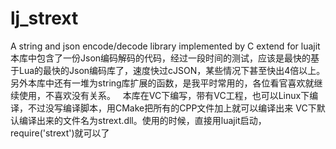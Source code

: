 # lj_strext
A string and json encode/decode library implemented by C extend for luajit
 
本库中包含了一份Json编码解码的代码，经过一段时间的测试，应该是最快的基于Lua的最快的Json编码库了，速度快过cJSON，某些情况下甚至快出4倍以上。
另外本库中还有一堆为string库扩展的函数，是我平时常用的，各位看官喜欢就继续使用，不喜欢没有关系。
 
本库在VC下编写，带有VC工程，也可以Linux下编译，不过没写编译脚本，用CMake把所有的CPP文件加上就可以编译出来
VC下默认编译出来的文件名为strext.dll。使用的时候，直接用luajit启动，require('strext')就可以了

